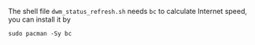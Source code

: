 The shell file `dwm_status_refresh.sh` needs `bc` to calculate Internet speed, you can install it by

```shell
sudo pacman -Sy bc
```

